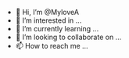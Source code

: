 - 👋 Hi, I’m @MyloveA
- 👀 I’m interested in ...
- 🌱 I’m currently learning ...
- 💞️ I’m looking to collaborate on ...
- 📫 How to reach me ...

<!---
MyloveA/MyloveA is a ✨ special ✨ repository because its `README.md` (this file) appears on your GitHub profile.
You can click the Preview link to take a look at your changes.
--->
